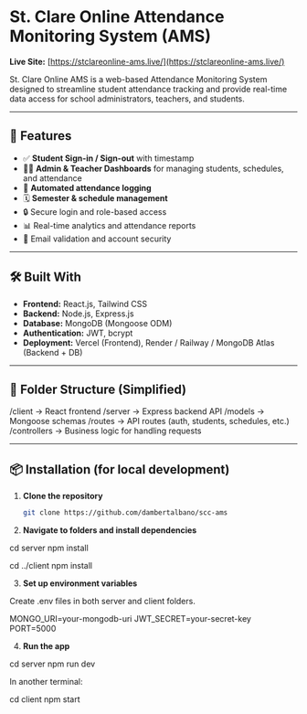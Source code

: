 # St. Clare Online Attendance Monitoring System (AMS)

**Live Site:** [https://stclareonline-ams.live/](https://stclareonline-ams.live/)

St. Clare Online AMS is a web-based Attendance Monitoring System designed to streamline student attendance tracking and provide real-time data access for school administrators, teachers, and students.

---

## 🚀 Features

- ✅ **Student Sign-in / Sign-out** with timestamp
- 🧑‍🏫 **Admin & Teacher Dashboards** for managing students, schedules, and attendance
- 🧾 **Automated attendance logging**
- 🗓️ **Semester & schedule management**
- 🔒 Secure login and role-based access
- 📊 Real-time analytics and attendance reports
- 📨 Email validation and account security

---

## 🛠️ Built With

- **Frontend:** React.js, Tailwind CSS
- **Backend:** Node.js, Express.js
- **Database:** MongoDB (Mongoose ODM)
- **Authentication:** JWT, bcrypt
- **Deployment:** Vercel (Frontend), Render / Railway / MongoDB Atlas (Backend + DB)

---

## 📁 Folder Structure (Simplified)

/client → React frontend /server → Express backend API /models → Mongoose schemas /routes → API routes (auth, students, schedules, etc.) /controllers → Business logic for handling requests

---

## 📦 Installation (for local development)

1. **Clone the repository**

   ```bash
   git clone https://github.com/dambertalbano/scc-ams

   ```

2. **Navigate to folders and install dependencies**

cd server npm install

cd ../client npm install

3. **Set up environment variables**

Create .env files in both server and client folders.

MONGO_URI=your-mongodb-uri JWT_SECRET=your-secret-key PORT=5000

4. **Run the app**

cd server npm run dev

In another terminal:

cd client npm start
